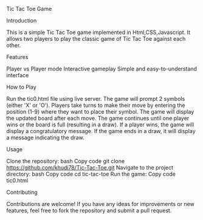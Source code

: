 Tic Tac Toe Game

Introduction

This is a simple Tic Tac Toe game implemented in Html,CSS,Javascript. It allows two players to play the classic game of Tic Tac Toe against each other.


Features

Player vs Player mode
Interactive gameplay
Simple and easy-to-understand interface


How to Play

Run the tic0.html file using live server.
The game will prompt 2 symbols (either 'X' or 'O').
Players take turns to make their move by entering the position (1-9) where they want to place their symbol.
The game will display the updated board after each move.
The game continues until one player wins or the board is full (resulting in a draw).
If a player wins, the game will display a congratulatory message.
If the game ends in a draw, it will display a message indicating the draw.



Usage

Clone the repository:
bash
Copy code
git clone https://github.com/khudi78/Tic-Tac-Toe.git
Navigate to the project directory:
bash
Copy code
cd tic-tac-toe
Run the game:
Copy code
tic0.html



Contributing

Contributions are welcome! If you have any ideas for improvements or new features, feel free to fork the repository and submit a pull request.







